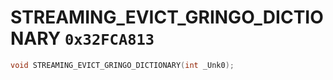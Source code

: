 # STREAMING_EVICT_GRINGO_DICTIONARY `0x32FCA813`

```cpp
void STREAMING_EVICT_GRINGO_DICTIONARY(int _Unk0);
```